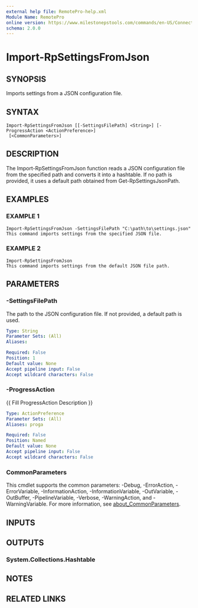 ```yaml
---
external help file: RemotePro-help.xml
Module Name: RemotePro
online version: https://www.milestonepstools.com/commands/en-US/Connect-Vms/#description
schema: 2.0.0
---
```


# Import-RpSettingsFromJson

## SYNOPSIS
Imports settings from a JSON configuration file.

## SYNTAX

```
Import-RpSettingsFromJson [[-SettingsFilePath] <String>] [-ProgressAction <ActionPreference>]
 [<CommonParameters>]
```

## DESCRIPTION
The Import-RpSettingsFromJson function reads a JSON configuration file from the
specified path and converts it into a hashtable.
If no path is provided,
it uses a default path obtained from Get-RpSettingsJsonPath.

## EXAMPLES

### EXAMPLE 1
```
Import-RpSettingsFromJson -SettingsFilePath "C:\path\to\settings.json"
This command imports settings from the specified JSON file.
```

### EXAMPLE 2
```
Import-RpSettingsFromJson
This command imports settings from the default JSON file path.
```

## PARAMETERS

### -SettingsFilePath
The path to the JSON configuration file.
If not provided, a default path is used.

```yaml
Type: String
Parameter Sets: (All)
Aliases:

Required: False
Position: 1
Default value: None
Accept pipeline input: False
Accept wildcard characters: False
```

### -ProgressAction
{{ Fill ProgressAction Description }}

```yaml
Type: ActionPreference
Parameter Sets: (All)
Aliases: proga

Required: False
Position: Named
Default value: None
Accept pipeline input: False
Accept wildcard characters: False
```

### CommonParameters
This cmdlet supports the common parameters: -Debug, -ErrorAction, -ErrorVariable, -InformationAction, -InformationVariable, -OutVariable, -OutBuffer, -PipelineVariable, -Verbose, -WarningAction, and -WarningVariable. For more information, see [about_CommonParameters](http://go.microsoft.com/fwlink/?LinkID=113216).

## INPUTS

## OUTPUTS

### System.Collections.Hashtable
## NOTES

## RELATED LINKS
